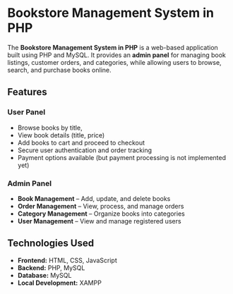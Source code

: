 #  Bookstore Management System in PHP

The **Bookstore Management System in PHP** is a web-based application built using PHP and MySQL. It provides an **admin panel** for managing book listings, customer orders, and categories, while allowing users to browse, search, and purchase books online.

##  Features

### **User Panel**
- Browse books by title, 
- View book details (title, price)
- Add books to cart and proceed to checkout
- Secure user authentication and order tracking
- Payment options available (but payment processing is not implemented yet)

### **Admin Panel**
- **Book Management** – Add, update, and delete books
- **Order Management** – View, process, and manage orders
- **Category Management** – Organize books into categories
- **User Management** – View and manage registered users

##  Technologies Used
- **Frontend:** HTML, CSS, JavaScript
- **Backend:** PHP, MySQL
- **Database:** MySQL
- **Local Development:** XAMPP

